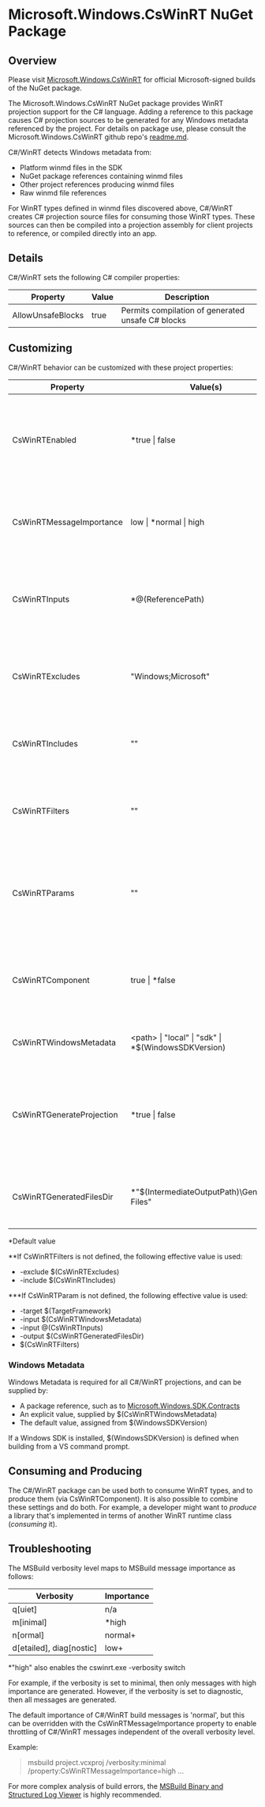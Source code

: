 # Microsoft.Windows.CsWinRT NuGet Package

## Overview

Please visit [Microsoft.Windows.CsWinRT](https://www.nuget.org/packages/Microsoft.Windows.CsWinRT/) for official Microsoft-signed builds of the NuGet package.

The Microsoft.Windows.CsWinRT NuGet package provides WinRT projection support for the C# language.  Adding a reference to this package causes C# projection sources to be generated for any Windows metadata referenced by the project.  For details on package use, please consult the Microsoft.Windows.CsWinRT github repo's [readme.md](https://github.com/microsoft/cswinrt/blob/master/README.md).

C#/WinRT detects Windows metadata from:
* Platform winmd files in the SDK 
* NuGet package references containing winmd files
* Other project references producing winmd files
* Raw winmd file references

For WinRT types defined in winmd files discovered above, C#/WinRT creates C# projection source files for consuming those WinRT types.  These sources can then be compiled into a projection assembly for client projects to reference, or compiled directly into an app.

## Details

C#/WinRT sets the following C# compiler properties:

| Property | Value | Description |
|-|-|-|
| AllowUnsafeBlocks | true | Permits compilation of generated unsafe C# blocks |

## Customizing

C#/WinRT behavior can be customized with these project properties:

| Property | Value(s) | Description |
|-|-|-|
| CsWinRTEnabled | *true \| false | Enables projection-related targets, can be set to false to customize build behavior |
| CsWinRTMessageImportance | low \| *normal \| high | Sets the [importance](https://docs.microsoft.com/en-us/visualstudio/msbuild/message-task?view=vs-2017) of C#/WinRT build messages (see below) |
| CsWinRTInputs | *@(ReferencePath) | Specifies WinMD files (beyond the Windows SDK) to read metadata from |
| CsWinRTExcludes | "Windows;Microsoft" | Specifies types or namespaces to exclude from projection output |
| CsWinRTIncludes | "" | Specifies types or namespaces to include in projection output |
| CsWinRTFilters | "" | **Specifies the -includes and -excludes to include in projection output |
| CsWinRTParams | "" | ***Custom cswinrt.exe command-line parameters, replacing default settings below |
| CsWinRTComponent | true \| *false | Specifies whether to generate a component (producing) projection from project sources |
| CsWinRTWindowsMetadata | \<path\> \| "local" \| "sdk" \| *$(WindowsSDKVersion) | Specifies the source for Windows metadata |
| CsWinRTGenerateProjection | *true \| false | Indicates whether to generate and compile projection sources (true), or only to compile them (false) |
| CsWinRTGeneratedFilesDir | *"$(IntermediateOutputPath)\Generated Files" | Specifies the location for generated project source files |
\*Default value

**If CsWinRTFilters is not defined, the following effective value is used:
* -exclude $(CsWinRTExcludes)
* -include $(CsWinRTIncludes)

***If CsWinRTParam is not defined, the following effective value is used:
* -target $(TargetFramework)
* -input $(CsWinRTWindowsMetadata)
* -input @(CsWinRTInputs)
* -output $(CsWinRTGeneratedFilesDir)
* $(CsWinRTFilters)

### Windows Metadata

Windows Metadata is required for all C#/WinRT projections, and can be supplied by:
* A package reference, such as to [Microsoft.Windows.SDK.Contracts]( https://www.nuget.org/packages/Microsoft.Windows.SDK.Contracts/)
* An explicit value, supplied by $(CsWinRTWindowsMetadata)
* The default value, assigned from $(WindowsSDKVersion)

If a Windows SDK is installed, $(WindowsSDKVersion) is defined when building from a VS command prompt.

## Consuming and Producing 

The C#/WinRT package can be used both to consume WinRT types, and to produce them (via CsWinRTComponent).  It is also possible to combine these settings and do both.  For example, a developer might want to *produce* a library that's implemented in terms of another WinRT runtime class (*consuming* it).

## Troubleshooting

The MSBuild verbosity level maps to MSBuild message importance as follows:

| Verbosity | Importance |
|-|-|
| q[uiet] | n/a |
| m[inimal] | *high |
| n[ormal] | normal+ |
| d[etailed], diag[nostic] | low+ |
*"high" also enables the cswinrt.exe -verbosity switch

For example, if the verbosity is set to minimal, then only messages with high importance are generated.  However, if the verbosity is set to diagnostic, then all messages are generated.  

The default importance of C#/WinRT build messages is 'normal', but this can be overridden with the CsWinRTMessageImportance property to enable throttling of C#/WinRT messages independent of the overall verbosity level.

Example:
> msbuild project.vcxproj /verbosity:minimal /property:CsWinRTMessageImportance=high ...

For more complex analysis of build errors, the [MSBuild Binary and Structured Log Viewer](http://msbuildlog.com/) is highly recommended.

